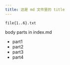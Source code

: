 ```yaml
---
title: 这是 md 文件里的 title
---
```


`file{1..6}.txt`

body parts in index.md

-   part1
-   part2
-   part3
-   part4

